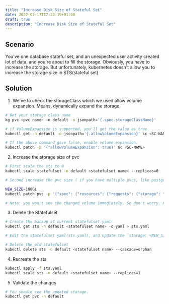 ```yaml
---
title: "Increase Disk Size of Stateful Set"
date: 2022-02-17T17:23:19+01:00
draft: true
description: "Increase Disk Size of Stateful Set"
---
```


## Scenario

You've one database stateful set, and an unexpected user activity created lot of data, and you're about to fill the storage. Obviously, you have to increase the storage. But unfortunately, kubernetes doesn't allow you to increase the storage size in STS(stateful set)

## Solution

1. We've to check the storageClass which we used allow volume expansion. Means, dynamically expand the storage.

```bash
# Get your storage class name
kg pvc <pvc name> -n default -o jsonpath='{.spec.storageClassName}'

# if VolumeExpansion is supported, you'll get the value as true
kubectl get -n default -o jsonpath='{.allowVolumeExpansion}' sc <SC-NAME>

# If the above command gave false, enable volume expansion.
kubectl patch -p '{"allowVolumeExpansion": true}' sc <SC-NAME>
```

2. Increase the storage size of pvc

```bash
# First scale the sts to 0
kubectl scale statefulset -n default <statefulset name> --replicas=0

# Second increase the pvc size ( if you have multiple pvcs, like postgres-0 postgres-1 ..., do it for all of them )

NEW_SIZE=100Gi
kubectl patch pvc -p '{"spec": {"resources": {"requests": {"storage": "'$NEW_SIZE'"}}}}' -n default <pvc name>

# Note: you won't see the changed volume immediately. So don't worry. Proceed to following steps.
```

3. Delete the Statefulset

```bash
# Create the backup of current statefulset yaml
kubectl get sts -n default <statefulset name> -o yaml > sts.yaml

# Edit the statefulset yaml(sts.yaml), and update the `storage: <NEW_SIZE>`

# Delete the old statefulset
kubectl delete sts -n default <statefulset name> --cascade=orphan
```

4. Recreate the sts

```bash
kubectl apply -f sts.yaml
kubectl scale sts -n default <statefulset name> --replicas=1
```

5. Validate the changes

```bash
# You should see the updated storage.
kubectl get pvc -n default
```

